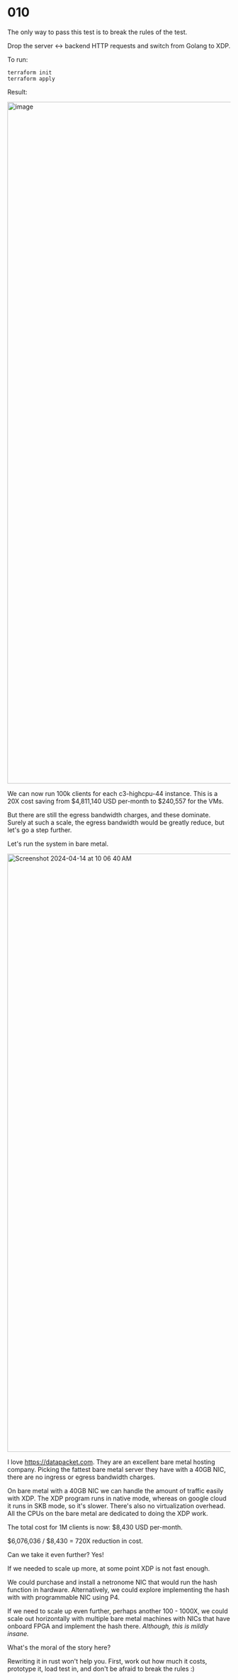 # 010

The only way to pass this test is to break the rules of the test.

Drop the server <-> backend HTTP requests and switch from Golang to XDP.

To run:

```console
terraform init
terraform apply
```

Result:

<img width="1536" alt="image" src="https://github.com/mas-bandwidth/udp/assets/696656/5b491871-d1d7-4b10-9aca-12328b49b1f2">

We can now run 100k clients for each c3-highcpu-44 instance. This is a 20X cost saving from $4,811,140 USD per-month to $240,557 for the VMs.

But there are still the egress bandwidth charges, and these dominate. Surely at such a scale, the egress bandwidth would be greatly reduce, but let's go a step further.

Let's run the system in bare metal.

<img width="1348" alt="Screenshot 2024-04-14 at 10 06 40 AM" src="https://github.com/mas-bandwidth/udp/assets/696656/23e29eee-645c-4e61-bf7e-c4471d33f4f4">

I love https://datapacket.com. They are an excellent bare metal hosting company. Picking the fattest bare metal server they have with a 40GB NIC, there are no ingress or egress bandwidth charges.

On bare metal with a 40GB NIC we can handle the amount of traffic easily with XDP. The XDP program runs in native mode, whereas on google cloud it runs in SKB mode, so it's slower. There's also no virtualization overhead. All the CPUs on the bare metal are dedicated to doing the XDP work.

The total cost for 1M clients is now: $8,430 USD per-month.

$6,076,036 / $8,430 = 720X reduction in cost.

Can we take it even further? Yes!

If we needed to scale up more, at some point XDP is not fast enough. 

We could purchase and install a netronome NIC that would run the hash function in hardware. Alternatively, we could explore implementing the hash with with programmable NIC using P4.

If we need to scale up even further, perhaps another 100 - 1000X, we could scale out horizontally with multiple bare metal machines with NICs that have onboard FPGA and implement the hash there. _Although, this is mildly insane._

What's the moral of the story here?

Rewriting it in rust won't help you. First, work out how much it costs, prototype it, load test in, and don't be afraid to break the rules :)
